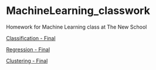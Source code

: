# MachineLearning_classwork
Homework for Machine Learning class at The New School

[Classification - Final](https://github.com/tyhenry/MachineLearning_classwork/blob/master/AmazonReviewsModel_TylerHenry_v.1.7-FINAL.ipynb)


[Regression - Final](https://github.com/tyhenry/MachineLearning_classwork/blob/master/SalariesRegressionModel-TylerHenry_v1.3%20-%20FINAL.ipynb)

[Clustering - Final](https://github.com/tyhenry/MachineLearning_classwork/blob/master/AmazonClustering_TylerHenry_v.1.3-FINAL.ipynb)
